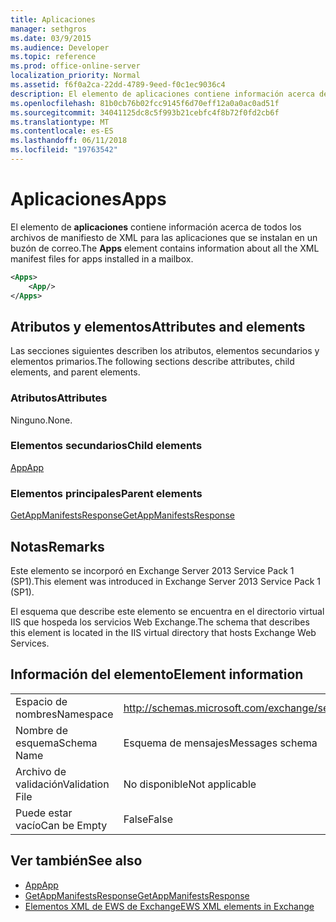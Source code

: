 ```yaml
---
title: Aplicaciones
manager: sethgros
ms.date: 03/9/2015
ms.audience: Developer
ms.topic: reference
ms.prod: office-online-server
localization_priority: Normal
ms.assetid: f6f0a2ca-22dd-4789-9eed-f0c1ec9036c4
description: El elemento de aplicaciones contiene información acerca de todos los archivos de manifiesto de XML para las aplicaciones que se instalan en un buzón de correo.
ms.openlocfilehash: 81b0cb76b02fcc9145f6d70eff12a0a0ac0ad51f
ms.sourcegitcommit: 34041125dc8c5f993b21cebfc4f8b72f0fd2cb6f
ms.translationtype: MT
ms.contentlocale: es-ES
ms.lasthandoff: 06/11/2018
ms.locfileid: "19763542"
---
```

# <a name="apps"></a><span data-ttu-id="c582a-103">Aplicaciones</span><span class="sxs-lookup"><span data-stu-id="c582a-103">Apps</span></span>

<span data-ttu-id="c582a-104">El elemento de **aplicaciones** contiene información acerca de todos los archivos de manifiesto de XML para las aplicaciones que se instalan en un buzón de correo.</span><span class="sxs-lookup"><span data-stu-id="c582a-104">The **Apps** element contains information about all the XML manifest files for apps installed in a mailbox.</span></span> 
  
```XML
<Apps>
    <App/>
</Apps>
```

## <a name="attributes-and-elements"></a><span data-ttu-id="c582a-105">Atributos y elementos</span><span class="sxs-lookup"><span data-stu-id="c582a-105">Attributes and elements</span></span>

<span data-ttu-id="c582a-106">Las secciones siguientes describen los atributos, elementos secundarios y elementos primarios.</span><span class="sxs-lookup"><span data-stu-id="c582a-106">The following sections describe attributes, child elements, and parent elements.</span></span>
  
### <a name="attributes"></a><span data-ttu-id="c582a-107">Atributos</span><span class="sxs-lookup"><span data-stu-id="c582a-107">Attributes</span></span>

<span data-ttu-id="c582a-108">Ninguno.</span><span class="sxs-lookup"><span data-stu-id="c582a-108">None.</span></span>
  
### <a name="child-elements"></a><span data-ttu-id="c582a-109">Elementos secundarios</span><span class="sxs-lookup"><span data-stu-id="c582a-109">Child elements</span></span>

[<span data-ttu-id="c582a-110">App</span><span class="sxs-lookup"><span data-stu-id="c582a-110">App</span></span>](app.md)
  
### <a name="parent-elements"></a><span data-ttu-id="c582a-111">Elementos principales</span><span class="sxs-lookup"><span data-stu-id="c582a-111">Parent elements</span></span>

[<span data-ttu-id="c582a-112">GetAppManifestsResponse</span><span class="sxs-lookup"><span data-stu-id="c582a-112">GetAppManifestsResponse</span></span>](getappmanifestsresponse.md)
  
## <a name="remarks"></a><span data-ttu-id="c582a-113">Notas</span><span class="sxs-lookup"><span data-stu-id="c582a-113">Remarks</span></span>

<span data-ttu-id="c582a-114">Este elemento se incorporó en Exchange Server 2013 Service Pack 1 (SP1).</span><span class="sxs-lookup"><span data-stu-id="c582a-114">This element was introduced in Exchange Server 2013 Service Pack 1 (SP1).</span></span>
  
<span data-ttu-id="c582a-115">El esquema que describe este elemento se encuentra en el directorio virtual IIS que hospeda los servicios Web Exchange.</span><span class="sxs-lookup"><span data-stu-id="c582a-115">The schema that describes this element is located in the IIS virtual directory that hosts Exchange Web Services.</span></span>
  
## <a name="element-information"></a><span data-ttu-id="c582a-116">Información del elemento</span><span class="sxs-lookup"><span data-stu-id="c582a-116">Element information</span></span>

|||
|:-----|:-----|
|<span data-ttu-id="c582a-117">Espacio de nombres</span><span class="sxs-lookup"><span data-stu-id="c582a-117">Namespace</span></span>  <br/> |http://schemas.microsoft.com/exchange/services/2006/messages  <br/> |
|<span data-ttu-id="c582a-118">Nombre de esquema</span><span class="sxs-lookup"><span data-stu-id="c582a-118">Schema Name</span></span>  <br/> |<span data-ttu-id="c582a-119">Esquema de mensajes</span><span class="sxs-lookup"><span data-stu-id="c582a-119">Messages schema</span></span>  <br/> |
|<span data-ttu-id="c582a-120">Archivo de validación</span><span class="sxs-lookup"><span data-stu-id="c582a-120">Validation File</span></span>  <br/> |<span data-ttu-id="c582a-121">No disponible</span><span class="sxs-lookup"><span data-stu-id="c582a-121">Not applicable</span></span>  <br/> |
|<span data-ttu-id="c582a-122">Puede estar vacío</span><span class="sxs-lookup"><span data-stu-id="c582a-122">Can be Empty</span></span>  <br/> |<span data-ttu-id="c582a-123">False</span><span class="sxs-lookup"><span data-stu-id="c582a-123">False</span></span>  <br/> |
   
## <a name="see-also"></a><span data-ttu-id="c582a-124">Ver también</span><span class="sxs-lookup"><span data-stu-id="c582a-124">See also</span></span>

- [<span data-ttu-id="c582a-125">App</span><span class="sxs-lookup"><span data-stu-id="c582a-125">App</span></span>](app.md)
- [<span data-ttu-id="c582a-126">GetAppManifestsResponse</span><span class="sxs-lookup"><span data-stu-id="c582a-126">GetAppManifestsResponse</span></span>](getappmanifestsresponse.md)
- [<span data-ttu-id="c582a-127">Elementos XML de EWS de Exchange</span><span class="sxs-lookup"><span data-stu-id="c582a-127">EWS XML elements in Exchange</span></span>](ews-xml-elements-in-exchange.md)

